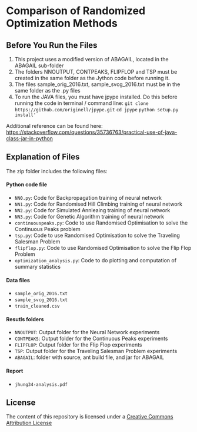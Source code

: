 # Comparison of Randomized Optimization Methods

## Before You Run the Files
1) This project uses a modified version of ABAGAIL, located in the ABAGAIL sub-folder
2) The folders NNOUTPUT, CONTPEAKS, FLIPFLOP and TSP must be created in the same folder as the Jython code before running it.
3) The files sample_orig_2016.txt, sample_svcg_2016.txt must be in the same folder as the .py files
4) To run the JAVA files, you must have jpype installed. Do this before running the code in terminal / command line:
`git clone https://github.com/originell/jpype.git`
`cd jpype`
`python setup.py install'`

Additional reference can be found here: https://stackoverflow.com/questions/35736763/practical-use-of-java-class-jar-in-python


## Explanation of Files

The zip folder includes the following files:

#### Python code file
- `NN0.py`: Code for Backpropagation training of neural network
- `NN1.py`: Code for Randomised Hill Climbing training of neural network
- `NN2.py`: Code for Simulated Annleaing training of neural network
- `NN3.py`: Code for Genetic Algorithm training of neural network
- `continuouspeaks.py`: Code to use Randomised Optimisation to solve the Continuous Peaks problem
- `tsp.py`: Code to use Randomised Optimisation to solve the Traveling Salesman Problem
- `flipflop.py`: Code to use Randomised Optimisation to solve the Flip Flop Problem
- `optimization_analysis.py`: Code to do plotting and computation of summary statistics

#### Data files
- `sample_orig_2016.txt`
- `sample_svcg_2016.txt`
- `train_cleaned.csv`


#### Resutls folders
- `NNOUTPUT`: Output folder for the Neural Network experiments
- `CONTPEAKS`: Output folder for the Continuous Peaks experiments
- `FLIPFLOP`: Output folder for the Flip Flop experiments
- `TSP`: Output folder for the Traveling Salesman Problem experiments
- `ABAGAIL`: folder with source, ant build file, and jar for ABAGAIL

#### Report
- `jhung34-analysis.pdf`

## License

The content of this repository is licensed under a
[Creative Commons Attribution License](http://creativecommons.org/licenses/by/3.0/us/)

